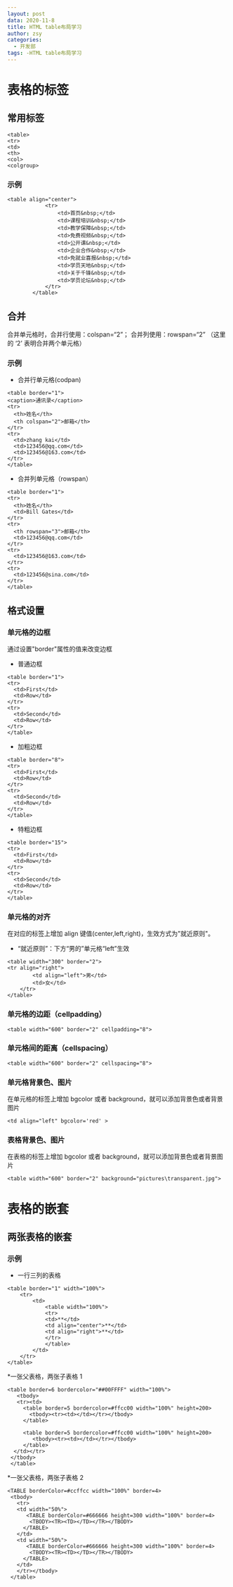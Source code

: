 ```yaml
---
layout: post
data: 2020-11-8
title: HTML table布局学习
author: zsy
categories:
  - 开发部
tags: -HTML table布局学习
---
```


# 表格的标签

## 常用标签

```
<table>
<tr>
<td>
<th>
<col>
<colgroup>
```

### 示例

```
<table align="center">
			<tr>
				<td>首页&nbsp;</td>
				<td>课程培训&nbsp;</td>
				<td>教学保障&nbsp;</td>
				<td>免费视频&nbsp;</td>
				<td>公开课&nbsp;</td>
				<td>企业合作&nbsp;</td>
				<td>免就业喜报&nbsp;</td>
				<td>学员天地&nbsp;</td>
				<td>关于千锋&nbsp;</td>
				<td>学员论坛&nbsp;</td>
			</tr>
		</table>
```

## 合并

合并单元格时，合并行使用：colspan=“2”； 合并列使用：rowspan=“2” （这里的 ‘2’ 表明合并两个单元格）

### 示例

- 合并行单元格(codpan)

```
<table border="1">
<caption>通讯录</caption>
<tr>
  <th>姓名</th>
  <th colspan="2">邮箱</th>
</tr>
<tr>
  <td>zhang kai</td>
  <td>123456@qq.com</td>
  <td>123456@163.com</td>
</tr>
</table>

```

- 合并列单元格（rowspan）

```
<table border="1">
<tr>
  <th>姓名</th>
  <td>Bill Gates</td>
</tr>
<tr>
  <th rowspan="3">邮箱</th>
  <td>123456@qq.com</td>
</tr>
<tr>
  <td>123456@163.com</td>
</tr>
<tr>
  <td>123456@sina.com</td>
</tr>
</table>

```

## 格式设置

### 单元格的边框

通过设置"border"属性的值来改变边框

- 普通边框

```
<table border="1">
<tr>
  <td>First</td>
  <td>Row</td>
</tr>
<tr>
  <td>Second</td>
  <td>Row</td>
</tr>
</table>

```

- 加粗边框

```
<table border="8">
<tr>
  <td>First</td>
  <td>Row</td>
</tr>
<tr>
  <td>Second</td>
  <td>Row</td>
</tr>
</table>
```

- 特粗边框

```
<table border="15">
<tr>
  <td>First</td>
  <td>Row</td>
</tr>
<tr>
  <td>Second</td>
  <td>Row</td>
</tr>
</table>
```

### 单元格的对齐

在对应的标签上增加 align 键值(center,left,right)，生效方式为"就近原则"。

- “就近原则”：下方“男的”单元格“left”生效

```
<table width="300" border="2">
<tr align="right">
        <td align="left">男</td>
        <td>女</td>
    </tr>
</table>
```

### 单元格的边距（cellpadding）

```
<table width="600" border="2" cellpadding="8">

```

### 单元格间的距离（cellspacing）

```
<table width="600" border="2" cellspacing="8">
```

### 单元格背景色、图片

在单元格的标签上增加 bgcolor 或者 background，就可以添加背景色或者背景图片

```
<td align="left" bgcolor='red' >
```

### 表格背景色、图片

在表格的标签上增加 bgcolor 或者 background，就可以添加背景色或者背景图片

```
<table width="600" border="2" background="pictures\transparent.jpg">

```

# 表格的嵌套

## 两张表格的嵌套

### 示例

- 一行三列的表格

```
<table border="1" width="100%">
	<tr>
		<td>
			<table width="100%">
			<tr>
			<td>**</td>
			<td align="center">**</td>
			<td align="right">**</td>
			</tr>
		    </table>
		</td>
    </tr>
</table>
```

\*一张父表格，两张子表格 1

```
<table border=6 bordercolor="##00FFFF" width="100%">
   <tbody>
   <tr><td>
     <table border=5 bordercolor=#ffcc00 width="100%" height=200>
       <tbody><tr><td></td></tr></tbody>
     </table>

     <table border=5 bordercolor=#ffcc00 width="100%" height=200>
        <tbody><tr><td></td></tr></tbody>
     </table>
  </td></tr>
 </tbody>
 </table>
```

\*一张父表格，两张子表格 2

```
<TABLE borderColor=#ccffcc width="100%" border=4>
 <tbody>
   <tr>
   <td width="50%">
      <TABLE borderColor=#666666 height=300 width="100%" border=4>
       <TBODY><TR><TD></TD></TR></TBODY>
     </TABLE>
   </td>
   <td width="50%">
      <TABLE borderColor=#666666 height=300 width="100%" border=4>
       <TBODY><TR><TD></TD></TR></TBODY>
     </TABLE>
   </td>
   </tr></tbody>
 </table>
```

